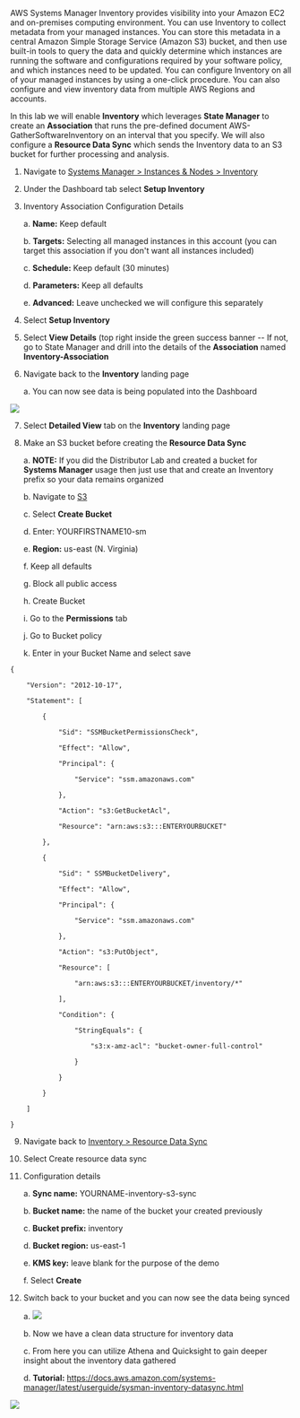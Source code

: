 AWS Systems Manager Inventory provides visibility into your Amazon EC2 and on-premises computing environment. You can use Inventory to collect metadata from your managed instances. You can store this metadata in a central Amazon Simple Storage Service (Amazon S3) bucket, and then use built-in tools to query the data and quickly determine which instances are running the software and configurations required by your software policy, and which instances need to be updated. You can configure Inventory on all of your managed instances by using a one-click procedure. You can also configure and view inventory data from multiple AWS Regions and accounts.

In this lab we will enable **Inventory** which leverages **State Manager** to create an **Association** that runs the pre-defined document AWS-GatherSoftwareInventory on an interval that you specify.  We will also configure a **Resource Data Sync** which sends the Inventory data to an S3 bucket for further processing and analysis.  

1.  Navigate to [Systems Manager \> Instances & Nodes \>
    Inventory](https://console.aws.amazon.com/systems-manager/inventory)

2.  Under the Dashboard tab select **Setup Inventory**

3.  Inventory Association Configuration Details

    a.  **Name:** Keep default

    b.  **Targets:** Selecting all managed instances in this account (you
        can target this association if you don't want all instances
        included)

    c.  **Schedule:** Keep default (30 minutes)

    d.  **Parameters:** Keep all defaults

    e.  **Advanced:** Leave unchecked we will configure this separately

4.  Select **Setup Inventory**

5.  Select **View Details** (top right inside the green success banner
    -- If not, go to State Manager and drill into the details of the
    **Association** named **Inventory-Association**

6.  Navigate back to the **Inventory** landing page

    a.  You can now see data is being populated into the Dashboard

![](./media/image22.png)

7.  Select **Detailed View** tab on the **Inventory** landing page

8.  Make an S3 bucket before creating the **Resource Data Sync**

    a.  **NOTE:** If you did the Distributor Lab and created a bucket
        for **Systems Manager** usage then just use that and create an
        Inventory prefix so your data remains organized

    b.  Navigate to [S3](https://s3.console.aws.amazon.com/s3)

    c.  Select **Create Bucket**

    d.  Enter: YOURFIRSTNAME10-sm

    e.  **Region:** us-east (N. Virginia)

    f.  Keep all defaults

    g.  Block all public access

    h.  Create Bucket

    i.  Go to the **Permissions** tab

    j.  Go to Bucket policy

    k.  Enter in your Bucket Name and select save

```
{

    "Version": "2012-10-17",

    "Statement": [

        {

            "Sid": "SSMBucketPermissionsCheck",

            "Effect": "Allow",

            "Principal": {

                "Service": "ssm.amazonaws.com"

            },

            "Action": "s3:GetBucketAcl",

            "Resource": "arn:aws:s3:::ENTERYOURBUCKET"

        },

        {

            "Sid": " SSMBucketDelivery",

            "Effect": "Allow",

            "Principal": {

                "Service": "ssm.amazonaws.com"

            },

            "Action": "s3:PutObject",

            "Resource": [

                "arn:aws:s3:::ENTERYOURBUCKET/inventory/*"

            ],

            "Condition": {

                "StringEquals": {

                    "s3:x-amz-acl": "bucket-owner-full-control"

                }

            }

        }

    ]

}
```

9.  Navigate back to [Inventory \> Resource Data
    Sync](https://console.aws.amazon.com/systems-manager/managed-instances/resource-data-sync)

10. Select Create resource data sync

11. Configuration details

    a.  **Sync name:** YOURNAME-inventory-s3-sync

    b.  **Bucket name:** the name of the bucket your created previously

    c.  **Bucket prefix:** inventory

    d.  **Bucket region:** us-east-1

    e.  **KMS key:** leave blank for the purpose of the demo

    f.  Select **Create**

12. Switch back to your bucket and you can now see the data being synced

    a.  ![](./media/image23.png)

    b.  Now we have a clean data structure for inventory data

    c.  From here you can utilize Athena and Quicksight to gain deeper
        insight about the inventory data gathered

    d.  **Tutorial:**
        <https://docs.aws.amazon.com/systems-manager/latest/userguide/sysman-inventory-datasync.html>

![](./media/image24.png)